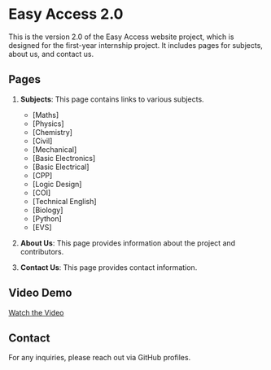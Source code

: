 # Easy Access 2.0

This is the version 2.0 of the Easy Access website project, which is designed for the first-year internship project. It includes pages for subjects, about us, and contact us.

## Pages

1. **Subjects**: This page contains links to various subjects.
   - [Maths]
   - [Physics]
   - [Chemistry]
   - [Civil]
   - [Mechanical]
   - [Basic Electronics]
   - [Basic Electrical]
   - [CPP]
   - [Logic Design]
   - [COI]
   - [Technical English]
   - [Biology]
   - [Python]
   - [EVS]

2. **About Us**: This page provides information about the project and contributors.
   

3. **Contact Us**: This page provides contact information.
   

## Video Demo

[Watch the Video](https://github.com/nrashmi06/easyaccess2.0/blob/main/react%20app%20(1).mp4)


## Contact

For any inquiries, please reach out via GitHub profiles.
